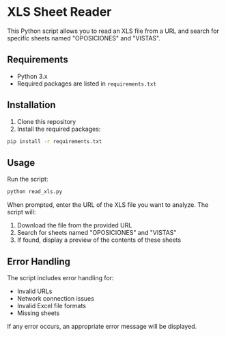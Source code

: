 # XLS Sheet Reader

This Python script allows you to read an XLS file from a URL and search for specific sheets named "OPOSICIONES" and "VISTAS".

## Requirements

- Python 3.x
- Required packages are listed in `requirements.txt`

## Installation

1. Clone this repository
2. Install the required packages:
```bash
pip install -r requirements.txt
```

## Usage

Run the script:
```bash
python read_xls.py
```

When prompted, enter the URL of the XLS file you want to analyze. The script will:
1. Download the file from the provided URL
2. Search for sheets named "OPOSICIONES" and "VISTAS"
3. If found, display a preview of the contents of these sheets

## Error Handling

The script includes error handling for:
- Invalid URLs
- Network connection issues
- Invalid Excel file formats
- Missing sheets

If any error occurs, an appropriate error message will be displayed. 